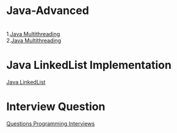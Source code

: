 <h1>Java-Advanced</h1></br>
1.<a href="https://www.tutorialspoint.com/java/java_multithreading.htm">Java Multithreading</a></br>
2.<a href="https://beginnersbook.com/2013/03/multithreading-in-java/">Java Multithreading</a></br>

<h1>Java LinkedList Implementation</h1>
<a href="https://www.sanfoundry.com/java-program-implement-singly-linked-list/">Java LinkedList</a>

<h1>Interview Question</h1>
<a href="http://www.codespaghetti.com/interview-questions/">Questions Programming Interviews</a></br>
